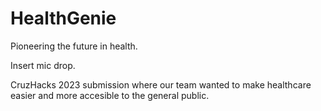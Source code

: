 # HealthGenie

Pioneering the future in health. 

Insert mic drop. 

CruzHacks 2023 submission where our team wanted to make healthcare easier and more accesible to the general public. 
